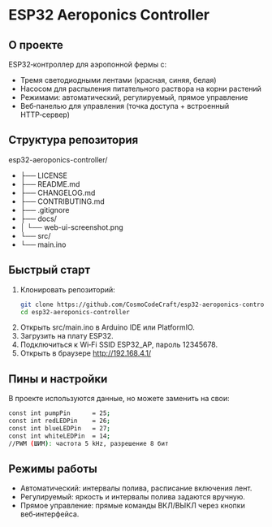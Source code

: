 # ESP32 Aeroponics Controller

## О проекте
ESP32‑контроллер для аэропонной фермы с:
- Тремя светодиодными лентами (красная, синяя, белая)
- Насосом для распыления питательного раствора на корни растений
- Режимами: автоматический, регулируемый, прямое управление
- Веб‑панелью для управления (точка доступа + встроенный HTTP‑сервер)

## Структура репозитория
esp32-aeroponics-controller/
- ├── LICENSE
- ├── README.md
- ├── CHANGELOG.md
- ├── CONTRIBUTING.md
- ├── .gitignore
- ├── docs/
- │   └── web-ui-screenshot.png
- └── src/
- └── main.ino

## Быстрый старт
1. Клонировать репозиторий:
   ```bash
   git clone https://github.com/CosmoCodeCraft/esp32-aeroponics-controller.git
   cd esp32-aeroponics-controller
2. Открыть src/main.ino в Arduino IDE или PlatformIO.
3. Загрузить на плату ESP32.
4. Подключиться к Wi‑Fi SSID ESP32_AP, пароль 12345678.
5. Открыть в браузере http://192.168.4.1/

## Пины и настройки
В проекте используются данные, но можете заменить на свои:
   ```bash
   const int pumpPin      = 25;
   const int redLEDPin    = 26;
   const int blueLEDPin   = 27;
   const int whiteLEDPin  = 14;
   //PWM (ШИМ): частота 5 kHz, разрешение 8 бит
   ```
## Режимы работы
- Автоматический: интервалы полива, расписание включения лент.
- Регулируемый: яркость и интервалы полива задаются вручную.
- Прямое управление: прямые команды ВКЛ/ВЫКЛ через кнопки веб‑интерфейса.
